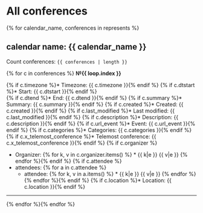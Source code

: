 # All conferences

{% for calendar_name, conferences in represents %}

## calendar name: {{ calendar_name }}

Count conferences: `{{ conferences | length }}`

{% for c in conferences %}
__№{{ loop.index }}__

{% if c.timezone %}* Timezone: {{ c.timezone }}{% endif %}
{% if c.dtstart %}*  Start: {{ c.dtstart }}{% endif %}  
{% if c.dtend %}* End: {{ c.dtend }}{% endif %}
{% if c.summary %}* Summary: {{ c.summary }}{% endif %}
{% if c.created %}* Created: {{ c.created }}{% endif %} 
{% if c.last_modified %}* Last modified: {{ c.last_modified }}{% endif %}
{% if c.description %}* Description: {{ c.description }}{% endif %} 
{% if c.url_event %}* Event: {{ c.url_event }}{% endif %}
{% if c.categories %}* Categories: {{ c.categories }}{% endif %} 
{% if c.x_telemost_conference %}* Telemost conference: {{ c.x_telemost_conference }}{% endif %} 
{% if c.organizer %}
* Organizer:
{% for k, v in c.organizer.items() %}   * {{ k|e }} {{ v|e }}
{% endfor %}{% endif %}
{% if c.attendee %}
* attendees:
{% for a in c.attendee %}  
  * attendee:
{% for k, v in a.items() %}    * {{ k|e }} {{ v|e }}
{% endfor %} {% endfor %}{% endif %} 
{% if c.location %}* Location: {{ c.location }}{% endif %}
__________
{% endfor %}{% endfor %}
